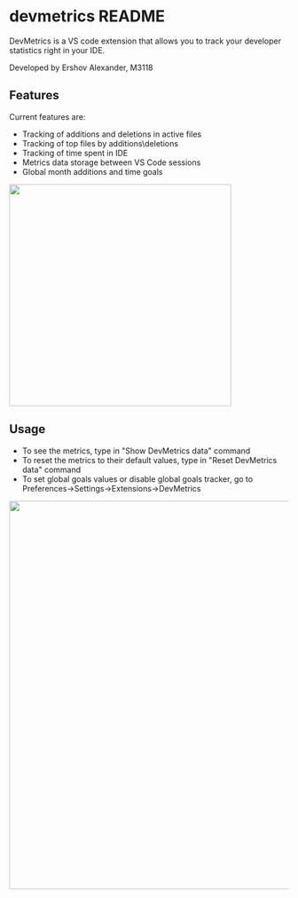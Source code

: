 # devmetrics README

DevMetrics is a VS code extension that allows you to track your developer statistics right in your IDE. 
 
Developed by Ershov Alexander, M3118

## Features

Current features are:
- Tracking of additions and deletions in active files
- Tracking of top files by additions\deletions
- Tracking of time spent in IDE
- Metrics data storage between VS Code sessions
- Global month additions and time goals

<img src="https://i.imgur.com/9NMmrDB.png" width="400" />

## Usage

- To see the metrics, type in "Show DevMetrics data" command
- To reset the metrics to their default values, type in "Reset DevMetrics data" command
- To set global goals values or disable global goals tracker, go to Preferences->Settings->Extensions->DevMetrics
<img src="https://i.imgur.com/hLVaugS.png" width="700" />
